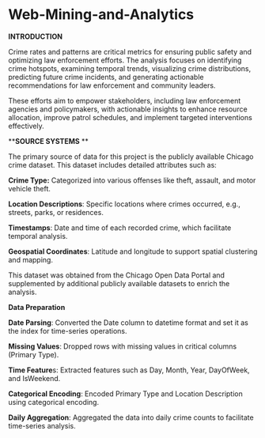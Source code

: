 # Web-Mining-and-Analytics
**INTRODUCTION**

Crime rates and patterns are critical metrics for ensuring public safety and optimizing law enforcement efforts. The analysis focuses on identifying crime hotspots, examining temporal trends, visualizing crime distributions, predicting future crime incidents, and generating actionable recommendations for law enforcement and community leaders. 


These efforts aim to empower stakeholders, including law enforcement agencies and policymakers, with actionable insights to enhance resource allocation, improve patrol schedules, and implement targeted interventions effectively.

****SOURCE SYSTEMS** **


The primary source of data for this project is the publicly available Chicago crime dataset. This dataset includes detailed attributes such as: 

**Crime Type:** Categorized into various offenses like theft, assault, and motor vehicle theft. 

**Location Descriptions**: Specific locations where crimes occurred, e.g., streets, parks, or residences. 

**Timestamps**: Date and time of each recorded crime, which facilitate temporal analysis. 

**Geospatial Coordinates**: Latitude and longitude to support spatial clustering and mapping. 

This dataset was obtained from the Chicago Open Data Portal and supplemented by additional publicly available datasets to enrich the analysis.  

**Data Preparation**



**Date Parsing**: Converted the Date column to datetime format and set it as the index for time-series operations. 

**Missing Values**: Dropped rows with missing values in critical columns (Primary Type). 

**Time Feature**s: Extracted features such as Day, Month, Year, DayOfWeek, and IsWeekend. 

**Categorical Encoding**: Encoded Primary Type and Location Description using categorical encoding. 

**Daily Aggregation**: Aggregated the data into daily crime counts to facilitate time-series analysis. 
